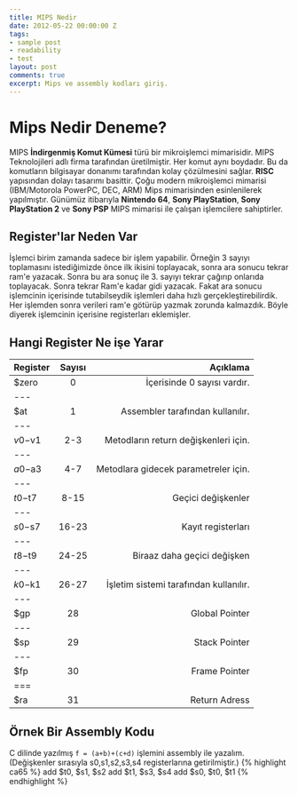 ```yaml
---
title: MIPS Nedir
date: 2012-05-22 00:00:00 Z
tags:
- sample post
- readability
- test
layout: post
comments: true
excerpt: Mips ve assembly kodları giriş.
---
```


# **Mips Nedir Deneme?**

MIPS **İndirgenmiş Komut Kümesi** türü bir mikroişlemci mimarisidir. MIPS Teknolojileri adlı firma tarafından üretilmiştir. Her komut aynı boydadır. Bu da komutların bilgisayar donanımı tarafından kolay çözülmesini sağlar.
**RISC** yapısından dolayı tasarımı basittir. Çoğu modern mikroişlemci mimarisi (IBM/Motorola PowerPC, DEC, ARM) Mips mimarisinden esinlenilerek yapılmıştır.
Günümüz itibarıyla **Nintendo 64**, **Sony PlayStation**, **Sony PlayStation 2** ve **Sony PSP** MIPS mimarisi ile çalışan işlemcilere sahiptirler.

## Register'lar Neden Var

İşlemci birim zamanda sadece bir işlem yapabilir. Örneğin 3 sayıyı toplamasını istediğimizde önce ilk ikisini toplayacak, sonra ara sonucu tekrar ram'e yazacak. Sonra bu ara sonuç ile 3. sayıyı tekrar çağırıp onlarıda toplayacak. Sonra tekrar Ram'e kadar gidi yazacak. Fakat ara sonucu işlemcinin içerisinde tutabilseydik işlemleri daha hızlı gerçekleştirebilirdik. Her işlemden sonra verileri ram'e götürüp yazmak zorunda kalmazdık. Böyle diyerek işlemcinin içerisine registerları eklemişler.

## Hangi Register Ne işe Yarar

| Register | Sayısı | Açıklama |
| :--- | :---: | ---: |
| $zero | 0 | İçerisinde 0 sayısı vardır. |
| --- |  |  |
| $at | 1 | Assembler tarafından kullanılır. |
| --- |  |  |
| $v0-$v1 | 2-3 | Metodların return değişkenleri için. |
| --- |  |  |
| $a0-$a3 | 4-7 | Metodlara gidecek parametreler için. |
| --- |  |  |
| $t0-$t7 | 8-15 | Geçici değişkenler |
| --- |  |  |
| $s0-$s7 | 16-23 | Kayıt registerları |
| --- |  |  |
| $t8-$t9 | 24-25 | Biraaz daha geçici değişken |
| --- |  |  |
| $k0-$k1 | 26-27 | İşletim sistemi tarafından kullanılır. |
| --- |  |  |
| $gp | 28 | Global Pointer |
| --- |  |  |
| $sp | 29 | Stack Pointer |
| --- |  |  |
| $fp | 30 | Frame Pointer |
| === |  |  |
| $ra | 31 | Return Adress |

## Örnek Bir Assembly Kodu

C dilinde yazılmış `f = (a+b)+(c+d)` işlemini assembly ile yazalım.
\(Değişkenler sırasıyla s0,s1,s2,s3,s4 registerlarına getirilmiştir.)
{% highlight ca65 %}
add $t0, $s1, $s2
add $t1, $s3, $s4
add $s0, $t0, $t1
{% endhighlight %}
